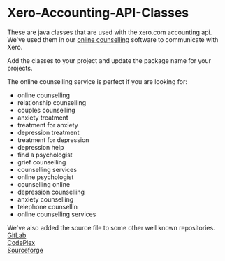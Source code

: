 # Xero-Accounting-API-Classes
These are java classes that are used with the xero.com accounting api.  We've used them in our <a href="https://onlinecounselling.io">online counselling</a> software to communicate with Xero.

Add the classes to your project and update the package name for your projects.

The online counselling service is perfect if you are looking for:

<ul>
  <li>online counselling</li>
  <li>relationship counselling</li>
  <li>couples counselling</li>
  <li>anxiety treatment</li>
  <li>treatment for anxiety</li>
  <li>depression treatment</li>
  <li>treatment for depression</li>
  <li>depression help</li>
  <li>find a psychologist</li>
  <li>grief counselling</li>
  <li>counselling services</li>
  <li>online psychologist</li>
  <li>counselling online</li>
  <li>depression counselling</li>
  <li>anxiety counselling</li>
  <li>telephone counsellin</li>
  <li>online counselling services</li>
</ul>

We've also added the source file to some other well known repositories.<br/>
<a href="https://gitlab.com/OnlineCounselling/online-counselling">GitLab</a><br/>
<a href="https://onlinecounselling.codeplex.com/">CodePlex</a><br/>
<a href="https://sourceforge.net/projects/online-counselling/support?source=navbar">Sourceforge</a>
